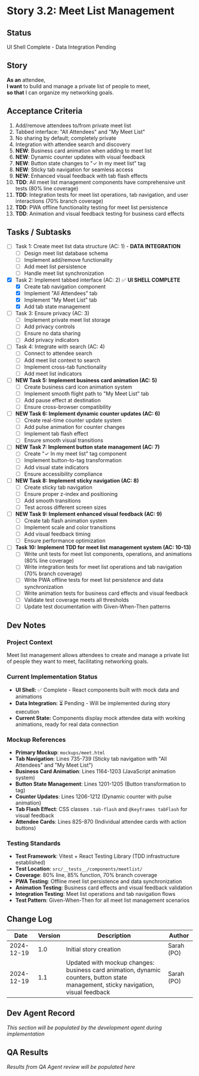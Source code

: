 # Story 3.2: Meet List Management

## Status
UI Shell Complete - Data Integration Pending

## Story
**As an** attendee,  
**I want** to build and manage a private list of people to meet,  
**so that** I can organize my networking goals.

## Acceptance Criteria
1. Add/remove attendees to/from private meet list
2. Tabbed interface: "All Attendees" and "My Meet List"
3. No sharing by default; completely private
4. Integration with attendee search and discovery
5. **NEW**: Business card animation when adding to meet list
6. **NEW**: Dynamic counter updates with visual feedback
7. **NEW**: Button state changes to "✓ In my meet list" tag
8. **NEW**: Sticky tab navigation for seamless access
9. **NEW**: Enhanced visual feedback with tab flash effects
10. **TDD**: All meet list management components have comprehensive unit tests (80% line coverage)
11. **TDD**: Integration tests for meet list operations, tab navigation, and user interactions (70% branch coverage)
12. **TDD**: PWA offline functionality testing for meet list persistence
13. **TDD**: Animation and visual feedback testing for business card effects

## Tasks / Subtasks
- [ ] Task 1: Create meet list data structure (AC: 1) - **DATA INTEGRATION**
  - [ ] Design meet list database schema
  - [ ] Implement add/remove functionality
  - [ ] Add meet list persistence
  - [ ] Handle meet list synchronization
- [x] Task 2: Implement tabbed interface (AC: 2) ✅ **UI SHELL COMPLETE**
  - [x] Create tab navigation component
  - [x] Implement "All Attendees" tab
  - [x] Implement "My Meet List" tab
  - [x] Add tab state management
- [ ] Task 3: Ensure privacy (AC: 3)
  - [ ] Implement private meet list storage
  - [ ] Add privacy controls
  - [ ] Ensure no data sharing
  - [ ] Add privacy indicators
- [ ] Task 4: Integrate with search (AC: 4)
  - [ ] Connect to attendee search
  - [ ] Add meet list context to search
  - [ ] Implement cross-tab functionality
  - [ ] Add meet list indicators
- [ ] **NEW Task 5: Implement business card animation (AC: 5)**
  - [ ] Create business card icon animation system
  - [ ] Implement smooth flight path to "My Meet List" tab
  - [ ] Add pause effect at destination
  - [ ] Ensure cross-browser compatibility
- [ ] **NEW Task 6: Implement dynamic counter updates (AC: 6)**
  - [ ] Create real-time counter update system
  - [ ] Add pulse animation for counter changes
  - [ ] Implement tab flash effect
  - [ ] Ensure smooth visual transitions
- [ ] **NEW Task 7: Implement button state management (AC: 7)**
  - [ ] Create "✓ In my meet list" tag component
  - [ ] Implement button-to-tag transformation
  - [ ] Add visual state indicators
  - [ ] Ensure accessibility compliance
- [ ] **NEW Task 8: Implement sticky navigation (AC: 8)**
  - [ ] Create sticky tab navigation
  - [ ] Ensure proper z-index and positioning
  - [ ] Add smooth transitions
  - [ ] Test across different screen sizes
- [ ] **NEW Task 9: Implement enhanced visual feedback (AC: 9)**
  - [ ] Create tab flash animation system
  - [ ] Implement scale and color transitions
  - [ ] Add visual feedback timing
  - [ ] Ensure performance optimization
- [ ] **Task 10: Implement TDD for meet list management system (AC: 10-13)**
  - [ ] Write unit tests for meet list components, operations, and animations (80% line coverage)
  - [ ] Write integration tests for meet list operations and tab navigation (70% branch coverage)
  - [ ] Write PWA offline tests for meet list persistence and data synchronization
  - [ ] Write animation tests for business card effects and visual feedback
  - [ ] Validate test coverage meets all thresholds
  - [ ] Update test documentation with Given-When-Then patterns

## Dev Notes
### Project Context
Meet list management allows attendees to create and manage a private list of people they want to meet, facilitating networking goals.

### Current Implementation Status
- **UI Shell:** ✅ Complete - React components built with mock data and animations
- **Data Integration:** ⏳ Pending - Will be implemented during story execution
- **Current State:** Components display mock attendee data with working animations, ready for real data connection

### Mockup References
- **Primary Mockup**: `mockups/meet.html`
- **Tab Navigation**: Lines 735-739 (Sticky tab navigation with "All Attendees" and "My Meet List")
- **Business Card Animation**: Lines 1164-1203 (JavaScript animation system)
- **Button State Management**: Lines 1201-1205 (Button transformation to tag)
- **Counter Updates**: Lines 1206-1212 (Dynamic counter with pulse animation)
- **Tab Flash Effect**: CSS classes `.tab-flash` and `@keyframes tabFlash` for visual feedback
- **Attendee Cards**: Lines 825-870 (Individual attendee cards with action buttons)

### Testing Standards
- **Test Framework**: Vitest + React Testing Library (TDD infrastructure established)
- **Test Location**: `src/__tests__/components/meetlist/`
- **Coverage**: 80% line, 85% function, 70% branch coverage
- **PWA Testing**: Offline meet list persistence and data synchronization
- **Animation Testing**: Business card effects and visual feedback validation
- **Integration Testing**: Meet list operations and tab navigation flows
- **Test Pattern**: Given-When-Then for all meet list management scenarios

## Change Log
| Date | Version | Description | Author |
|------|---------|-------------|---------|
| 2024-12-19 | 1.0 | Initial story creation | Sarah (PO) |
| 2024-12-19 | 1.1 | Updated with mockup changes: business card animation, dynamic counters, button state management, sticky navigation, visual feedback | Sarah (PO) |

## Dev Agent Record
*This section will be populated by the development agent during implementation*

## QA Results
*Results from QA Agent review will be populated here*
